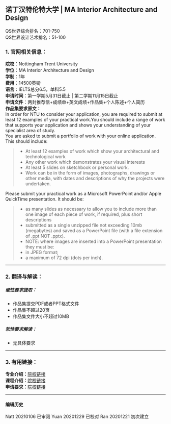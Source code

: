 ##  诺丁汉特伦特大学 | MA Interior Architecture and Design  

QS世界综合排名：701-750  
QS世界设计艺术排名：51-100  

### 1. 官网相关信息：

**院校**：Nottingham Trent University  
**学位**：MA Interior Architecture and Design  
**学制**：1年  
**费用**：14500英镑    
**语言**：IELTS总分6.5，单科5.5  
**申请时间**：第一学期5月31日截止 | 第二学期11月15日截止  
**申请文件**：两封推荐信+成绩单+英文成绩+作品集+个人陈述+个人简历  
**作品集要求原文：**  
In order for NTU to consider your application, you are required to submit at least 12 examples of your practical work.You should include a range of work that supports your application and shows your understanding of your specialist area of study.  
You are asked to submit a portfolio of work with your online application. This should include:
> - At least 12 examples of work which show your architectural and technological work  
> - Any other work which demonstrates your visual interests  
> - At least 5 slides on sketchbook or personal work.  
> - Work can be in the form of images, photographs, drawings or other media, with dates and descriptions of why the projects were undertaken.  

Please submit your practical work as a Microsoft PowerPoint and/or Apple QuickTime presentation. It should be:  
> - as many slides as necessary to allow you to include more than one image of each piece of work, if required, plus short descriptions  
> - submitted as a single unzipped file not exceeding 10mb (megabytes) and saved as a PowerPoint file (with a file extension of .ppt NOT .pptx).  
> - NOTE: where images are inserted into a PowerPoint presentation they must be:
> - in JPEG format;  
> - a maximum of 72 dpi (dots per inch).


---


### 2. 翻译与解读：

##### 硬性要求提取：  
- 作品集提交PDF或者PPT格式文件  
- 作品集不超过20页  
- 作品集文件大小不超过10MB  


##### 软性要求解读：
- 无具体要求  

---


### 3. 有用链接：

**专业介绍：**[院校链接](https://www.ntu.ac.uk/course/architecture-design-and-the-built-environment/pg/ma-interior-architecture-and-design)  
**课程介绍：**[院校链接](https://www.ntu.ac.uk/course/architecture-design-and-the-built-environment/pg/ma-interior-architecture-and-design)  
**申请要求：**[院校链接](https://www.ntu.ac.uk/course/architecture-design-and-the-built-environment/pg/ma-interior-architecture-and-design)         



---


#### 编辑历史
Natt 20210106 已审阅
Yuan 20201229 已校对
Ran 20201221 初次建立

